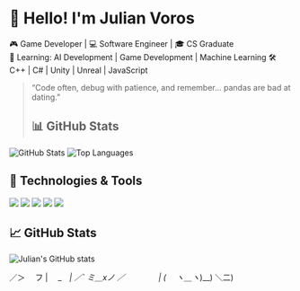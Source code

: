 # 👋 Hello! I'm Julian Voros

🎮 Game Developer | 💻 Software Engineer | 🎓 CS Graduate  
🌱 Learning: AI Development | Game Development | Machine Learning
🛠️ C++ | C# | Unity | Unreal | JavaScript

> “Code often, debug with patience, and remember... pandas are bad at dating.”
>
> ## 📊 GitHub Stats

![GitHub Stats](https://github-readme-stats.vercel.app/api?username=JulianVoros&show_icons=true&theme=radical)
![Top Languages](https://github-readme-stats.vercel.app/api/top-langs/?username=JulianVoros&layout=compact&theme=radical)

## 🧠 Technologies & Tools

<p>
  <img src="https://img.shields.io/badge/C++-00599C?style=flat-square&logo=c%2b%2b&logoColor=white"/>
  <img src="https://img.shields.io/badge/C%23-239120?style=flat-square&logo=c-sharp&logoColor=white"/>
  <img src="https://img.shields.io/badge/Unity-100000?style=flat-square&logo=unity&logoColor=white"/>
  <img src="https://img.shields.io/badge/Unreal-0E1128?style=flat-square&logo=unreal-engine&logoColor=white"/>
  <img src="https://img.shields.io/badge/Git-F05032?style=flat-square&logo=git&logoColor=white"/>
</p>

## 📈 GitHub Stats
![Julian's GitHub stats](https://github-readme-stats.vercel.app/api?username=JulianVoros&show_icons=true&theme=tokyonight)

  ／＞　 フ
  | 　_　_| 
／` ミ＿xノ 
／　　　　 |
(　 ヽ＿ヽ_)__)
＼二)

